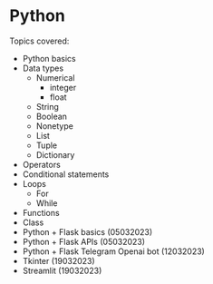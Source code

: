 # Python
Topics covered:

* Python basics
* Data types
    - Numerical
        - integer
        - float
    - String
    - Boolean
    - Nonetype
    - List
    - Tuple
    - Dictionary
* Operators
* Conditional statements
* Loops
    - For
    - While
* Functions
* Class
* Python + Flask basics (05032023)
* Python + Flask APIs (05032023)
* Python + Flask Telegram Openai bot (12032023)
* Tkinter (19032023)
* Streamlit (19032023)